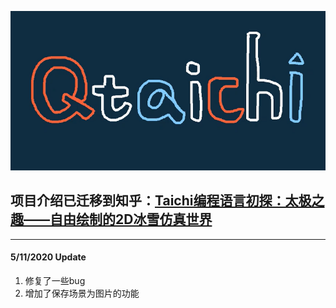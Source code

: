 ![](./images/qtaichi.png)

## 项目介绍已迁移到知乎：[Taichi编程语言初探：太极之趣——自由绘制的2D冰雪仿真世界](https://zhuanlan.zhihu.com/p/139165414)

---

#### 5/11/2020 Update

1. 修复了一些bug
2. 增加了保存场景为图片的功能
